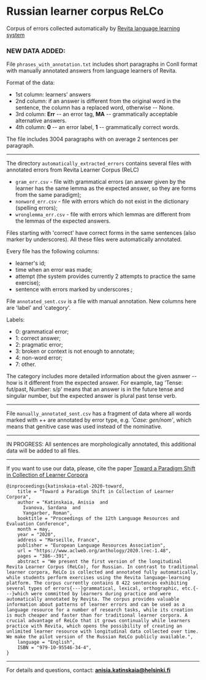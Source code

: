 # Russian learner corpus ReLCo
Corpus of errors collected automatically by [Revita language learning system](http://revita.cs.helsinki.fi/)


### NEW DATA ADDED:

File `phrases_with_annotation.txt` includes short paragraphs in Conll format 
with manually annotated answers from language learners of Revita.

Format of the data: 

* 1st column: learners' answers
* 2nd column: if an answer is different from the original word in the sentence, 
 the column has a replaced word, otherwise -- None.
* 3rd column: **Err** -- an error tag, **MA** -- grammatically acceptable alternative answers.
* 4th column: **0** -- an error label, **1** -- grammatically correct words.
  
  
The file includes 3004 paragraphs with on average 2 sentences per paragraph.

___


The directory `automatically_extracted_errors` contains several files with annotated errors from Revita Learner Corpus (ReLC)

* `gram_err.csv` - file with grammatical errors (an answer given by the learner has the same lemma as the expected answer, so they are forms from the same paradigm);
* `nonword_err.csv` - file with errors which do not exist in the dictionary (spelling errors);
* `wronglemma_err.csv` - file with errors which lemmas are different from the lemmas of the expected answers.

Files starting with 'correct' have correct forms in the same sentences (also marker by underscores).
All these files were automatically annotated.

Every file has the following columns: 
* learner's id; 
* time when an error was made;
* attempt (the system provides currently 2 attempts to practice the same exercise);
* sentence with errors marked by underscores ;

File `annotated_sent.csv` is a file with manual annotation. New columns here are 'label' and 'category'.

Labels:
- 0: grammatical error;
- 1: correct answer;
- 2: pragmatic error;
- 3: broken or context is not enough to annotate;
- 4: non-word error;
- 7: other.

The category includes more detailed information about the given asnwer -- how is it different from the expected answer. 
For example, tag 'Tense: fut/past, Number: s/p' means that an answer is in the future tense and singular number, but the expected answer is plural past tense verb. 

____ 

File `manually_annotated_sent.csv` has a fragment of data where all words
marked with ++ are annotated by error type, e.g. *'Case: gen/nom'*, which means
that genitive case was used instead of the nominative.

______

IN PROGRESS: 
All sentences are morphologically annotated, this additional data will be added to all files.

______
If you want to use our data, please, cite the paper [Toward a Paradigm Shift in Collection of Learner Corpora](https://www.aclweb.org/anthology/2020.lrec-1.48/)


```
@inproceedings{katinskaia-etal-2020-toward,
    title = "Toward a Paradigm Shift in Collection of Learner Corpora",
    author = "Katinskaia, Anisia  and
      Ivanova, Sardana  and
      Yangarber, Roman",
    booktitle = "Proceedings of the 12th Language Resources and Evaluation Conference",
    month = may,
    year = "2020",
    address = "Marseille, France",
    publisher = "European Language Resources Association",
    url = "https://www.aclweb.org/anthology/2020.lrec-1.48",
    pages = "386--391",
    abstract = "We present the first version of the longitudinal Revita Learner Corpus (ReLCo), for Russian. In contrast to traditional learner corpora, ReLCo is collected and annotated fully automatically, while students perform exercises using the Revita language-learning platform. The corpus currently contains 8 422 sentences exhibiting several types of errors{---}grammatical, lexical, orthographic, etc.{---}which were committed by learners during practice and were automatically annotated by Revita. The corpus provides valuable information about patterns of learner errors and can be used as a language resource for a number of research tasks, while its creation is much cheaper and faster than for traditional learner corpora. A crucial advantage of ReLCo that it grows continually while learners practice with Revita, which opens the possibility of creating an unlimited learner resource with longitudinal data collected over time. We make the pilot version of the Russian ReLCo publicly available.",
    language = "English",
    ISBN = "979-10-95546-34-4",
}
```

______
For details and questions, contact: **anisia.katinskaia@helsinki.fi**
